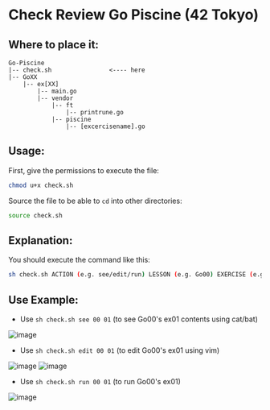# Check Review Go Piscine (42 Tokyo)

## Where to place it:
```
Go-Piscine
|-- check.sh                <---- here
|-- GoXX
    |-- ex[XX]
        |-- main.go
        |-- vendor
            |-- ft
                |-- printrune.go
            |-- piscine
                |-- [excercisename].go
```

## Usage:
First, give the permissions to execute the file:
```sh
chmod u+x check.sh
```

Source the file to be able to `cd` into other directories:
```sh
source check.sh
```

## Explanation:
You should execute the command like this:
```sh
sh check.sh ACTION (e.g. see/edit/run) LESSON (e.g. Go00) EXERCISE (e.g. ex00)

```

## Use Example:
- Use `sh check.sh see 00 01` (to see Go00's ex01 contents using cat/bat)

![image](https://user-images.githubusercontent.com/48802655/166210395-b6cfe4d5-6a58-409e-b218-f1d6499a5c5f.png)

- Use `sh check.sh edit 00 01` (to edit Go00's ex01 using vim)

![image](https://user-images.githubusercontent.com/48802655/166210484-65add3a3-586d-474f-a89b-1ccfc56ed845.png)
![image](https://user-images.githubusercontent.com/48802655/166210443-67532044-009b-42be-8e26-aebaed8fec4a.png)

- Use `sh check.sh run 00 01` (to run Go00's ex01)

![image](https://user-images.githubusercontent.com/48802655/166210298-3d54b631-42c0-49ee-85c1-8568f4d263d0.png)

